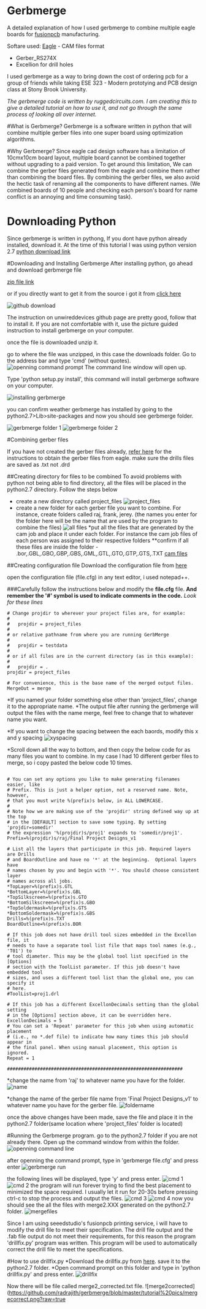 # Gerbmerge
A detailed explanation of how I used gerbmerge to combine multiple eagle boards for [fusionpcb](https://www.seeedstudio.com/fusion_pcb.html) manufacturing.

Softare used: [Eagle](https://cadsoft.io/) - CAM files format 
* Gerber_RS274X  
* Excellion for drill holes

I used gerbmerge as a way to bring down the cost of ordering pcb for a group of friends while taking ESE 323 - Modern prototying and PCB design class at Stony Brook University. 

*The gerbmerge code is written by ruggedcircuits.com. I am creating this to give a detailed tutorial on how to use it, and not go through the same process of looking all over internet.*

#What is Gerbmerge?
Gerbmerge is a software written in python that will combine multiple gerber files into one super board using optimization algorithms.

#Why Gerbmerge?
Since eagle cad design software has a limitation of 10cmx10cm board layout, multiple board cannot be combined together without upgrading to a paid version. To get around this limitation, We can combine the gerber files generated from the eagle and combine them rather than combining the board files. By combining the gerber files, we also avoid the hectic task of renaming all the components to have different names. (We combined boards of 10 people and checking each person's board for name conflict is an annoying and time consuming task).

# Downloading Python
Since gerbmerge is written in pythong, If you dont have python already installed, download it. At the time of this tutorial I was using python version 2.7
[python download link](https://www.python.org/downloads/)

#Downloading and Installing Gerbmerge
After installing python, go ahead and download gerbmerge file

[zip file link](https://github.com/radrajith/gerbmerge/blob/master/gerbmerge-master.zip)

or if you directly want to get it from the source i got it from [click here](https://github.com/unwireddevices/gerbmerge)

![github download](https://github.com/radrajith/gerbmerge/blob/master/tutorial%20pics/github%20source%20download.PNG?raw=true)

The instruction on unwireddevices github page are pretty good, follow  that to install it. If you are not comfortable with it, use the picture guided instruction to install gerbmerge on your computer. 
 
once the file is downloaded unzip it. 

go to where the file was unzipped, in this case the downloads folder. Go to the address bar and type 'cmd' (without quotes).
![openning command prompt](https://github.com/radrajith/gerbmerge/blob/master/tutorial%20pics/opening%20command%20line.png?raw=true)
The command line window will open up. 

Type 'python setup.py install', this command will install gerbmerge software on your computer. 
						
![installing gerbmerge](https://github.com/radrajith/gerbmerge/blob/master/tutorial%20pics/install.png?raw=true)

you can confirm weather gerbmerge has installed by going to the python2.7>Lib>site-packages and now you should see gerbmerge folder. 

![gerbmerge folder 1](https://github.com/radrajith/gerbmerge/blob/master/tutorial%20pics/gerbmerge_folder_1.png?raw=true)
![gerbmerge folder 2](https://github.com/radrajith/gerbmerge/blob/master/tutorial%20pics/germerge_folder_2.png?raw=true)

#Combining gerber files 

If you have not created the gerber files already, [refer here](https://radrajith.github.io/ESE_323_PCB_Design/) for the instructions to obtain the gerber files from eagle. 
make sure the drills files are saved as .txt not .drd

##Creating directory for files to be combined
To avoid problems with python not being able to find directory, all the files will be placed in the python2.7 directory. Follow the steps below
 
* create a new directory called project_files
![project_files](https://github.com/radrajith/gerbmerge/blob/master/tutorial%20pics/projectfiles.png?raw=true)
* create a new folder for each gerber file you want to combine. For instance, create folders called raj, frank, jerey.  (the names you enter for the folder here will be the name that are used by the program to combine the files)
![all files](https://github.com/radrajith/gerbmerge/blob/master/tutorial%20pics/multiple_folders.png?raw=true)
*put all the files that are generated by the cam job and place it under each folder. For instance the cam job files of each person was assigned to their respective folders
**confirm if all these files are inside the folder - .bor,.GBL,.GBO,.GBP,.GBS,.GML,.GTL,.GTO,.GTP,.GTS,.TXT
[cam files](https://github.com/radrajith/gerbmerge/blob/master/tutorial%20pics/camfiles.png?raw=true)

##Creating configuration file
Download the configuration file from [here](https://github.com/radrajith/gerbmerge/blob/master/file.cfg)

open the configuration file (file.cfg) in any text editor, i used notepad++. 

###Carefully follow the instructions below and modify the **file.cfg** file. **And remember the '#' symbol is used to indicate comments in the code.** 
*Look for these lines* 
```
# Change projdir to wherever your project files are, for example:
#
#   projdir = project_files
#
# or relative pathname from where you are running GerbMerge
#
#   projdir = testdata
#
# or if all files are in the current directory (as in this example):
#
#   projdir = .
projdir = project_files

# For convenience, this is the base name of the merged output files.
MergeOut = merge
```
*If you named your folder something else other than 'project_files', change it to the appropriate name.
*The output file after running the gerbmerge will output the files with the name merge, feel free to change that to whatever name you want. 

*If you want to change the spacing between the each baords, modify this x and y spacing
![xyspacing](https://github.com/radrajith/gerbmerge/blob/master/tutorial%20pics/xyspacing.PNG?raw=true)

*Scroll down all the way to bottom, and then copy the below code for as many files you want to combine. In my case I had 10 different gerber files to merge, so i copy pasted the below code 10 times. 
```[raj]

# You can set any options you like to make generating filenames easier, like
# Prefix. This is just a helper option, not a reserved name. Note, however,
# that you must write %(prefix)s below, in ALL LOWERCASE.
#
# Note how we are making use of the 'projdir' string defined way up at the top
# in the [DEFAULT] section to save some typing. By setting 'projdir=somedir'
# the expression '%(projdir)s/proj1' expands to 'somedir/proj1'.
Prefix=%(projdir)s/raj/Final Project Designs_v1

# List all the layers that participate in this job. Required layers are Drills
# and BoardOutline and have no '*' at the beginning.  Optional layers have
# names chosen by you and begin with '*'. You should choose consistent layer
# names across all jobs.
*TopLayer=%(prefix)s.GTL
*BottomLayer=%(prefix)s.GBL
*TopSilkscreen=%(prefix)s.GTO
*BottomSilkscreen=%(prefix)s.GBO
*TopSoldermask=%(prefix)s.GTS
*BottomSoldermask=%(prefix)s.GBS
Drills=%(prefix)s.TXT
BoardOutline=%(prefix)s.BOR

# If this job does not have drill tool sizes embedded in the Excellon file, it
# needs to have a separate tool list file that maps tool names (e.g., 'T01') to
# tool diameter. This may be the global tool list specified in the [Options]
# section with the ToolList parameter. If this job doesn't have embedded tool
# sizes, and uses a different tool list than the global one, you can specify it
# here.
#ToolList=proj1.drl

# If this job has a different ExcellonDecimals setting than the global setting
# in the [Options] section above, it can be overridden here.
ExcellonDecimals = 5
# You can set a 'Repeat' parameter for this job when using automatic placement
# (i.e., no *.def file) to indicate how many times this job should appear in
# the final panel. When using manual placement, this option is ignored.
Repeat = 1

################################################################
```
*change the name from 'raj' to whatever name you have for the folder. 
![name](https://github.com/radrajith/gerbmerge/blob/master/tutorial%20pics/name.PNG?raw=true)

*change the name of the gerber file name from 'Final Project Designs_v1' to whatever name you have for the gerber file. 
![foldername](https://github.com/radrajith/gerbmerge/blob/master/tutorial%20pics/foldername.PNG?raw=true)

once the above changes have been made, save the file and place it in the python2.7 folder(same location where 'project_files' folder is located)

#Running the Gerbmerge program. 
go to the python2.7 folder if you are not already there. Open up the command window from within the folder. 
![openning command line](https://github.com/radrajith/gerbmerge/blob/master/tutorial%20pics/opening%20command%20line.png?raw=true)

after openning the command prompt, type in 'gerbmerge file.cfg' and press enter
![gerbmerge run](https://github.com/radrajith/gerbmerge/blob/master/tutorial%20pics/entering%20cmd%20command.png?raw=true)

the following lines will be displayed, type 'y' and press enter.
![cmd 1](https://github.com/radrajith/gerbmerge/blob/master/tutorial%20pics/entering%20command%202.png?raw=true)
![cmd 2](https://github.com/radrajith/gerbmerge/blob/master/tutorial%20pics/entering%20command%203.png?raw=true)
the program will run forever trying to find the best placement to minimized the space required. I usually let it run for 20-30s before pressing ctrl-c to stop the process and output the files. 
![cmd 3](https://github.com/radrajith/gerbmerge/blob/master/tutorial%20pics/entering%20command%204.png?raw=true)
![cmd 4](https://github.com/radrajith/gerbmerge/blob/master/tutorial%20pics/entering%20command%205.png?raw=true)
now you should see the all the files with merge2.XXX generated on the python2.7 folder. 
![mergefiles](https://github.com/radrajith/gerbmerge/blob/master/tutorial%20pics/mergedFiles.png?raw=true)

Since I am using seeedstudio's fusionpcb printing service, i will have to modify the drill file to meet their specification. The drill file output and the .fab file output do not meet their requirements, for this reason the program 'drillfix.py' program was written. This program will be used to automatically correct the drill file to meet the specifications.

#How to use drillfix.py 
*Download the drillfix.py from [here](https://github.com/radrajith/gerbmerge/raw/master/ese323_drillfix.py). save it to the python2.7 folder.
*Open command prompt on this folder and type in 'python drillfix.py' and press enter.
![drillfix](https://github.com/radrajith/gerbmerge/blob/master/tutorial%20pics/drillfix.png?raw=true)

Now there will be file called merge2_corrected.txt file. 
![merge2corrected](https://github.com/radrajith/gerbmerge/blob/master/tutorial%20pics/mergecorrect.png?raw=true





